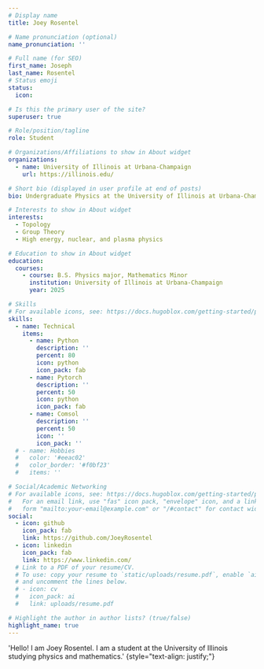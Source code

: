 ```yaml
---
# Display name
title: Joey Rosentel

# Name pronunciation (optional)
name_pronunciation: ''

# Full name (for SEO)
first_name: Joseph
last_name: Rosentel
# Status emoji
status:
  icon: 

# Is this the primary user of the site?
superuser: true

# Role/position/tagline
role: Student

# Organizations/Affiliations to show in About widget
organizations:
  - name: University of Illinois at Urbana-Champaign
    url: https://illinois.edu/

# Short bio (displayed in user profile at end of posts)
bio: Undergraduate Physics at the University of Illinois at Urbana-Champaign. My interests lie in the intersection between abstract math and physics. 

# Interests to show in About widget
interests:
  - Topology
  - Group Theory
  - High energy, nuclear, and plasma physics

# Education to show in About widget
education:
  courses:
    - course: B.S. Physics major, Mathematics Minor
      institution: University of Illinois at Urbana-Champaign
      year: 2025

# Skills
# For available icons, see: https://docs.hugoblox.com/getting-started/page-builder/#icons
skills:
  - name: Technical
    items:
      - name: Python
        description: ''
        percent: 80
        icon: python
        icon_pack: fab
      - name: Pytorch
        description: ''
        percent: 50
        icon: python
        icon_pack: fab
      - name: Comsol
        description: ''
        percent: 50
        icon: ''
        icon_pack: ''
  # - name: Hobbies
  #   color: '#eeac02'
  #   color_border: '#f0bf23'
  #   items: ''

# Social/Academic Networking
# For available icons, see: https://docs.hugoblox.com/getting-started/page-builder/#icons
#   For an email link, use "fas" icon pack, "envelope" icon, and a link in the
#   form "mailto:your-email@example.com" or "/#contact" for contact widget.
social:
  - icon: github
    icon_pack: fab
    link: https://github.com/JoeyRosentel
  - icon: linkedin
    icon_pack: fab
    link: https://www.linkedin.com/
  # Link to a PDF of your resume/CV.
  # To use: copy your resume to `static/uploads/resume.pdf`, enable `ai` icons in `params.yaml`,
  # and uncomment the lines below.
  # - icon: cv
  #   icon_pack: ai
  #   link: uploads/resume.pdf

# Highlight the author in author lists? (true/false)
highlight_name: true
---
```

'Hello! I am Joey Rosentel. I am a student at the University of Illinois studying physics and mathematics.'
{style="text-align: justify;"}
